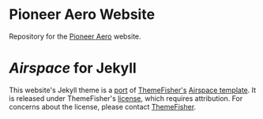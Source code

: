 # Pioneer Aero Website

Repository for the [Pioneer Aero](https://www.pioneeraero.co.nz) website.

# _Airspace_ for Jekyll

This website's Jekyll theme is a [port](https://www.github.com/TankedThomas/airspace-jekyll) of [ThemeFisher's](https://themefisher.com) [Airspace template](https://themefisher.com/products/airspace-free-bootstrap-website-template/).
It is released under ThemeFisher's [license](https://themefisher.com/license), which requires attribution. For concerns about the license, please contact [ThemeFisher](mailto:themefisher@gmail.com).
